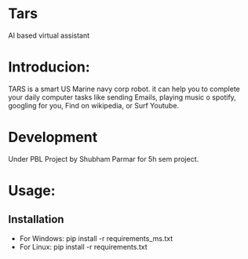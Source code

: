 # Tars
AI based virtual assistant


# Introducion:
TARS is a smart US Marine navy corp robot.
it can help you to complete your daily computer tasks like sending Emails, playing music o spotify, googling for you, Find on wikipedia, or Surf Youtube.

# Development
Under PBL Project by Shubham Parmar for 5h sem project.

# Usage:
## Installation
- For Windows:
   pip install -r requirements_ms.txt 
- For Linux:
   pip install -r requirements.txt
